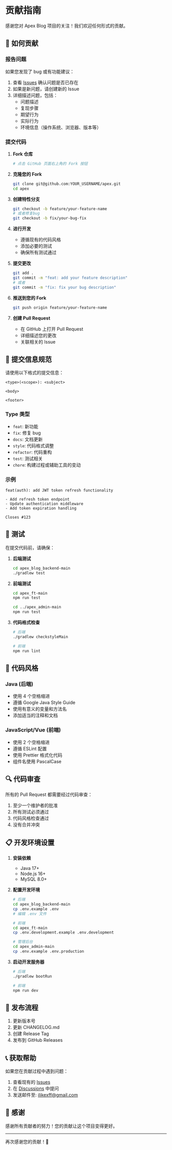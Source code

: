 # 贡献指南

感谢您对 Apex Blog 项目的关注！我们欢迎任何形式的贡献。

## 🤝 如何贡献

### 报告问题

如果您发现了 bug 或有功能建议：

1. 查看 [Issues](https://github.com/08820048/apex/issues) 确认问题是否已存在
2. 如果是新问题，请创建新的 Issue
3. 详细描述问题，包括：
   - 问题描述
   - 复现步骤
   - 期望行为
   - 实际行为
   - 环境信息（操作系统、浏览器、版本等）

### 提交代码

1. **Fork 仓库**

   ```bash
   # 点击 GitHub 页面右上角的 Fork 按钮
   ```

2. **克隆您的 Fork**

   ```bash
   git clone git@github.com:YOUR_USERNAME/apex.git
   cd apex
   ```

3. **创建特性分支**

   ```bash
   git checkout -b feature/your-feature-name
   # 或者修复bug
   git checkout -b fix/your-bug-fix
   ```

4. **进行开发**

   - 遵循现有的代码风格
   - 添加必要的测试
   - 确保所有测试通过

5. **提交更改**

   ```bash
   git add .
   git commit -m "feat: add your feature description"
   # 或者
   git commit -m "fix: fix your bug description"
   ```

6. **推送到您的 Fork**

   ```bash
   git push origin feature/your-feature-name
   ```

7. **创建 Pull Request**
   - 在 GitHub 上打开 Pull Request
   - 详细描述您的更改
   - 关联相关的 Issue

## 📝 提交信息规范

请使用以下格式的提交信息：

```
<type>(<scope>): <subject>

<body>

<footer>
```

### Type 类型

- `feat`: 新功能
- `fix`: 修复 bug
- `docs`: 文档更新
- `style`: 代码格式调整
- `refactor`: 代码重构
- `test`: 测试相关
- `chore`: 构建过程或辅助工具的变动

### 示例

```
feat(auth): add JWT token refresh functionality

- Add refresh token endpoint
- Update authentication middleware
- Add token expiration handling

Closes #123
```

## 🧪 测试

在提交代码前，请确保：

1. **后端测试**

   ```bash
   cd apex_blog_backend-main
   ./gradlew test
   ```

2. **前端测试**

   ```bash
   cd apex_ft-main
   npm run test

   cd ../apex_admin-main
   npm run test
   ```

3. **代码格式检查**

   ```bash
   # 后端
   ./gradlew checkstyleMain

   # 前端
   npm run lint
   ```

## 🎨 代码风格

### Java (后端)

- 使用 4 个空格缩进
- 遵循 Google Java Style Guide
- 使用有意义的变量和方法名
- 添加适当的注释和文档

### JavaScript/Vue (前端)

- 使用 2 个空格缩进
- 遵循 ESLint 配置
- 使用 Prettier 格式化代码
- 组件名使用 PascalCase

## 🔍 代码审查

所有的 Pull Request 都需要经过代码审查：

1. 至少一个维护者的批准
2. 所有测试必须通过
3. 代码风格检查通过
4. 没有合并冲突

## 📋 开发环境设置

1. **安装依赖**

   - Java 17+
   - Node.js 16+
   - MySQL 8.0+

2. **配置开发环境**

   ```bash
   # 后端
   cd apex_blog_backend-main
   cp .env.example .env
   # 编辑 .env 文件

   # 前端
   cd apex_ft-main
   cp .env.development.example .env.development

   # 管理后台
   cd apex_admin-main
   cp .env.example .env.production
   ```

3. **启动开发服务器**

   ```bash
   # 后端
   ./gradlew bootRun

   # 前端
   npm run dev
   ```

## 🚀 发布流程

1. 更新版本号
2. 更新 CHANGELOG.md
3. 创建 Release Tag
4. 发布到 GitHub Releases

## 📞 获取帮助

如果您在贡献过程中遇到问题：

1. 查看现有的 [Issues](https://github.com/08820048/apex/issues)
2. 在 [Discussions](https://github.com/08820048/apex/discussions) 中提问
3. 发送邮件至: ilikexff@gmail.com

## 🙏 感谢

感谢所有贡献者的努力！您的贡献让这个项目变得更好。

---

再次感谢您的贡献！🎉
